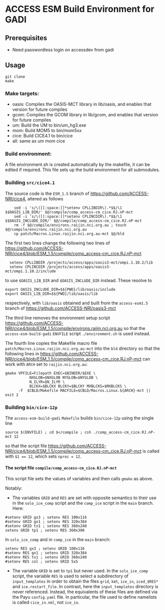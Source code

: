 # ACCESS ESM Build Environment for GADI

## Prerequisites

- Need passwordless login on accessdev from gadi

## Usage

    git clone 
    make

### Make targets:

* oasis: Compiles the OASIS-MCT library in lib/oasis, and enables that version for future compiles
* gcom: Compiles the GCOM library in lib/gcom, and enables that version for future compiles
* um: Build the UM to bin/um_hg3.exe
* mom: Build MOM5 to bin/mom5xx
* cice: Build CICE4.1 to bin/cice
* all: same as um mom cice

### Build environment:

A file environment.sh is created automatically by the makefile, it can be edited if required.
This file sets up the build environment for all submodules.

### Building `src/cice4.1`

The source code is the `ESM_1.5` branch of https://github.com/ACCESS-NRI/cice4, altered as follows

```
	sed -i 's/\([[:space:]]*setenv CPLLIBDIR\).*$$/\1 $$OASIS_LIB_DIR/' $@/compile/comp_access-cm_cice.RJ.nP-mct
	sed -i 's/\([[:space:]]*setenv CPLINCDIR\).*$$/\1 $$OASIS_INCLUDE_DIR/' $@/compile/comp_access-cm_cice.RJ.nP-mct
	rm -f $@/compile/environs.raijin.nci.org.au ; touch $@/compile/environs.raijin.nci.org.au
	cp patch/Macros.Linux.raijin.nci.org.au-mct $@/bld
```
The first two lines change the following two lines of https://github.com/ACCESS-NRI/cice4/blob/ESM_1.5/compile/comp_access-cm_cice.RJ.nP-mct
```
  setenv CPLLIBDIR /projects/access/apps/oasis3-mct/ompi.1.10.2/lib
  setenv CPLINCDIR /projects/access/apps/oasis3-mct/ompi.1.10.2/include
```
to use `$OASIS_LIB_DIR` and `$OASIS_INCLUDE_DIR` instead. These resolve to
```
export OASIS_INCLUDE_DIR=$${PWD}/lib/oasis/include
export OASIS_LIB_DIR=$${PWD}/lib/oasis/lib
```
respectively, with `lib/oasis` obtained and built from the `access-esm1.5` branch of https://github.com/ACCESS-NRI/oasis3-mct

The third line removes the environment setup script https://github.com/ACCESS-NRI/cice4/blob/ESM_1.5/compile/environs.raijin.nci.org.au so that 
the `access-esm-build-gadi` `ENVFILE` script `./environment.sh` is used instead.

The fourth line copies the Makefile macro file `patch/Macros.Linux.raijin.nci.org.au-mct` into the `bld` directory so that the following lines in
https://github.com/ACCESS-NRI/cice4/blob/ESM_1.5/compile/comp_access-cm_cice.RJ.nP-mct can work with `ARCH` set to `raijin.nci.org.au`:
```
gmake VPFILE=Filepath EXEC=$BINDIR/$EXE \
           NXGLOB=$NXGLOB NYGLOB=$NYGLOB \
           N_ILYR=$N_ILYR \
           BLCKX=$BLCKX BLCKY=$BLCKY MXBLCKS=$MXBLCKS \
      -f  $CBLD/Makefile MACFILE=$CBLD/Macros.Linux.${ARCH}-mct || exit 2
```

### Building `bin/cice-12p`

The `access-esm-build-gadi` `Makefile` builds `bin/cice-12p` using the single line
```
source $(ENVFILE) ; cd $</compile ; csh ./comp_access-cm_cice.RJ.nP-mct 12
```
so that the script file https://github.com/ACCESS-NRI/cice4/blob/ESM_1.5/compile/comp_access-cm_cice.RJ.nP-mct is called with `$1 == 12`, which sets `nproc = 12`.

#### The script file `compile/comp_access-cm_cice.RJ.nP-mct`

This script file sets the values of variables and then calls `gmake` as above.

Notably:

* The variables `GRID` and `RES` are set with opposite semantics to their use in the `solo_ice_comp` script and the `comp_ice` script in the `main` branch. Here:
```
#setenv GRID gx3 ; setenv RES 100x116
#setenv GRID gx1 ; setenv RES 320x384
#setenv GRID tx1 ; setenv RES 360x240
setenv GRID tp1 ; setenv RES 360x300
```
In `solo_ice_comp` and in `comp_ice` in the `main` branch:
```
setenv RES gx3 ; setenv GRID 100x116
#setenv RES gx1 ; setenv GRID 320x384
#setenv RES tx1 ; setenv GRID 360x240
#setenv RES col ; setenv GRID 5x5
```

* The variable `GRID` is set to `tp1` but never used. 
In the `solo_ice_comp` script, the variable `RES` is used to select a subdirectory of `input_templates` in order to
obtain the files `grid`, `kmt`, `ice_in`, `iced_$RES*` and `ice.restart_file`.
In contrast, here the `input_templates` directory is never referenced.
Instead, the equivalents of these files are defined via the Payu `config.yaml` file.
In particular, the file used to define namelists is called `cice_in.nml`, not `ice_in`.

